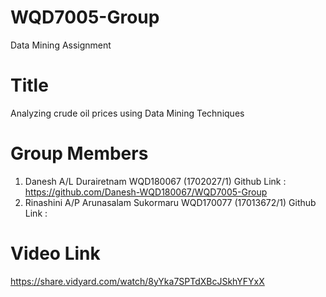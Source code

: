 # WQD7005-Group
Data Mining Assignment


# Title
Analyzing crude oil prices using Data Mining Techniques

# Group Members
1. Danesh A/L Durairetnam  WQD180067  (1702027/1)
   Github Link : https://github.com/Danesh-WQD180067/WQD7005-Group
2. Rinashini A/P Arunasalam Sukormaru  WQD170077  (17013672/1)
   Github Link : 

# Video Link 
https://share.vidyard.com/watch/8yYka7SPTdXBcJSkhYFYxX 
